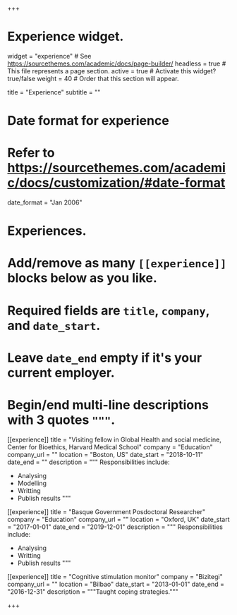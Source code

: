 +++
# Experience widget.
widget = "experience"  # See https://sourcethemes.com/academic/docs/page-builder/
headless = true  # This file represents a page section.
active = true  # Activate this widget? true/false
weight = 40  # Order that this section will appear.

title = "Experience"
subtitle = ""

# Date format for experience
#   Refer to https://sourcethemes.com/academic/docs/customization/#date-format
date_format = "Jan 2006"

# Experiences.
#   Add/remove as many `[[experience]]` blocks below as you like.
#   Required fields are `title`, `company`, and `date_start`.
#   Leave `date_end` empty if it's your current employer.
#   Begin/end multi-line descriptions with 3 quotes `"""`.
[[experience]]
title = "Visiting fellow in Global Health and social medicine, Center for Bioethics, Harvard Medical School"
  company = "Education"
  company_url = ""
  location = "Boston, US"
  date_start = "2018-10-11"
  date_end = ""
  description = """
  Responsibilities include:
  
  * Analysing
  * Modelling
  * Writting
  * Publish results
  """

  [[experience]]
  title = "Basque Government Posdoctoral Researcher"
  company = "Education"
  company_url = ""
  location = "Oxford, UK"
  date_start = "2017-01-01"
  date_end = "2019-12-01"
  description = """
  Responsibilities include:
  
  * Analysing
  * Writting
  * Publish results
  """

[[experience]]
  title = "Cognitive stimulation monitor"
  company = "Bizitegi"
  company_url = ""
  location = "Bilbao"
  date_start = "2013-01-01"
  date_end = "2016-12-31"
  description = """Taught coping strategies."""

+++
